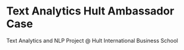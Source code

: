 # Text Analytics Hult Ambassador Case

Text Analytics and NLP Project @ Hult International Business School
